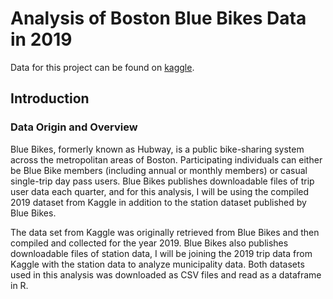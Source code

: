 # Analysis of Boston Blue Bikes Data in 2019

Data for this project can be found on [kaggle](https://www.kaggle.com/datasets/jackdaoud/bluebikes-in-boston). 

## Introduction
### Data Origin and Overview
Blue Bikes, formerly known as Hubway, is a public bike-sharing system across the metropolitan areas of Boston. Participating individuals can either be Blue Bike members (including annual or monthly members) or casual single-trip day pass users. Blue Bikes publishes downloadable files of trip user data each quarter, and for this analysis, I will be using the compiled 2019 dataset from Kaggle in addition to the station dataset published by Blue Bikes.

The data set from Kaggle was originally retrieved from Blue Bikes and then compiled and collected for the year 2019. Blue Bikes also publishes downloadable files of station data, I will be joining the 2019 trip data from Kaggle with the station data to analyze municipality data. Both datasets used in this analysis was downloaded as CSV files and read as a dataframe in R.
